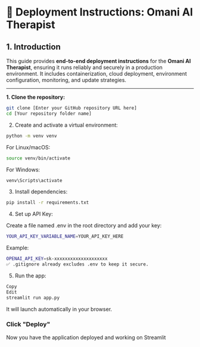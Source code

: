 # 🚀 Deployment Instructions: Omani AI Therapist

## 1. Introduction

This guide provides **end-to-end deployment instructions** for the **Omani AI Therapist**, ensuring it runs reliably and securely in a production environment. It includes containerization, cloud deployment, environment configuration, monitoring, and update strategies.

---

**1. Clone the repository:**

```bash
git clone [Enter your GitHub repository URL here]
cd [Your repository folder name]
```
2. Create and activate a virtual environment:

```bash
python -m venv venv
```
For Linux/macOS:

```bash
source venv/bin/activate
```
For Windows:

```bash
venv\Scripts\activate
```
3. Install dependencies:

```bash
pip install -r requirements.txt
```
4. Set up API Key:

Create a file named .env in the root directory and add your key:

```bash
YOUR_API_KEY_VARIABLE_NAME=YOUR_API_KEY_HERE
```
Example:
```bash
OPENAI_API_KEY=sk-xxxxxxxxxxxxxxxxxxxx
✅ .gitignore already excludes .env to keep it secure.
```
5. Run the app:

```bash
Copy
Edit
streamlit run app.py
```
It will launch automatically in your browser.

### Click "Deploy"

Now you have the application deployed and working on Streamlit